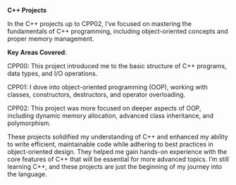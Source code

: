**C++ Projects**

In the C++ projects up to CPP02, I’ve focused on mastering the fundamentals of C++ programming, including object-oriented concepts and proper memory management.

**Key Areas Covered**:


CPP00: This project introduced me to the basic structure of C++ programs, data types, and I/O operations.

CPP01: I dove into object-oriented programming (OOP), working with classes, constructors, destructors, and operator overloading.

CPP02: This project was more focused on deeper aspects of OOP, including dynamic memory allocation, advanced class inheritance, and polymorphism.

These projects solidified my understanding of C++ and enhanced my ability to write efficient, maintainable code while adhering to best practices in object-oriented design. They helped me gain hands-on experience with the core features of C++ that will be essential for more advanced topics. I’m still learning C++, and these projects are just the beginning of my journey into the language.

